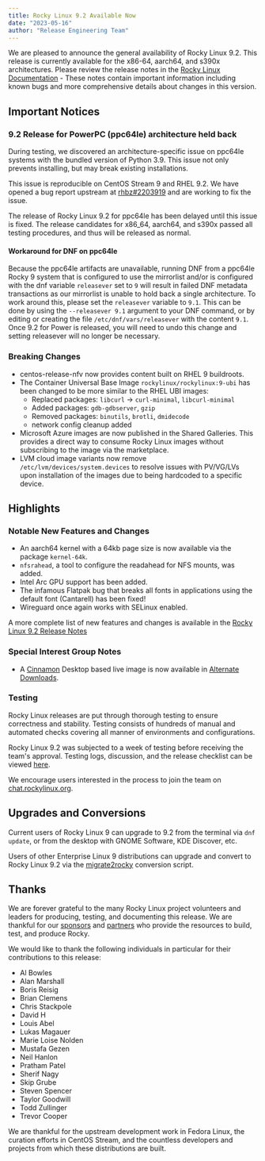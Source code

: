 ```yaml
---
title: Rocky Linux 9.2 Available Now
date: "2023-05-16"
author: "Release Engineering Team"
---
```


We are pleased to announce the general availability of Rocky Linux 9.2. This release is currently available for the x86-64, aarch64, and s390x architectures. Please review the release notes in the [Rocky Linux Documentation](https://docs.rockylinux.org/release_notes/9_2) - These notes contain important information including known bugs and more comprehensive details about changes in this version.

## Important Notices

### 9.2 Release for PowerPC (ppc64le) architecture held back

During testing, we discovered an architecture-specific issue on ppc64le systems with the bundled version of Python 3.9. This issue not only prevents installing, but may break existing installations.

This issue is reproducible on CentOS Stream 9 and RHEL 9.2. We have opened a bug report upstream at [rhbz#2203919](https://bugzilla.redhat.com/show_bug.cgi?id=2203919) and are working to fix the issue.

The release of Rocky Linux 9.2 for ppc64le has been delayed until this issue is fixed. The release candidates for x86_64, aarch64, and s390x passed all testing procedures, and thus will be released as normal.

#### Workaround for DNF on ppc64le

Because the ppc64le artifacts are unavailable, running DNF from a ppc64le Rocky 9 system that is configured to use the mirrorlist and/or is configured with the dnf variable `releasever` set to `9` will result in failed DNF metadata transactions as our mirrorlist is unable to hold back a single architecture. To work around this, please set the `releasever` variable to `9.1`. This can be done by using the `--releasever 9.1` argument to your DNF command, or by editing or creating the file `/etc/dnf/vars/releasever` with the content `9.1`. Once 9.2 for Power is released, you will need to undo this change and setting releasever will no longer be necessary.

### Breaking Changes

- centos-release-nfv now provides content built on RHEL 9 buildroots.
- The Container Universal Base Image `rockylinux/rockylinux:9-ubi` has been changed to be more similar to the RHEL UBI images:
  - Replaced packages: `libcurl` -> `curl-minimal`, `libcurl-minimal`
  - Added packages: `gdb-gdbserver`, `gzip`
  - Removed packages: `binutils`, `brotli`, `dmidecode`
  - network config cleanup added
- Microsoft Azure images are now published in the Shared Galleries. This provides a direct way to consume Rocky Linux images without subscribing to the image via the marketplace.
- LVM cloud image variants now remove `/etc/lvm/devices/system.devices` to resolve issues with PV/VG/LVs upon installation of the images due to being hardcoded to a specific device.

## Highlights

### Notable New Features and Changes

- An aarch64 kernel with a 64kb page size is now available via the package `kernel-64k`.
- `nfsrahead`, a tool to configure the readahead for NFS mounts, was added.
- Intel Arc GPU support has been added.
- The infamous Flatpak bug that breaks all fonts in applications using the default font (Cantarell) has been fixed!
- Wireguard once again works with SELinux enabled.

A more complete list of new features and changes is available in the [Rocky Linux 9.2 Release Notes](https://docs.rockylinux.org/release_notes/9_2)

### Special Interest Group Notes

- A [Cinnamon](https://github.com/linuxmint/Cinnamon) Desktop based live image is now available in [Alternate Downloads](https://rockylinux.org/alternative-images).

### Testing

Rocky Linux releases are put through thorough testing to ensure correctness and stability. Testing consists of hundreds of manual and automated checks covering all manner of environments and configurations.

Rocky Linux 9.2 was subjected to a week of testing before receiving the team's approval. Testing logs, discussion, and the release checklist can be viewed [here](https://chat.rockylinux.org/rocky-linux/channels/rocky-release-v92).

We encourage users interested in the process to join the team on [chat.rockylinux.org](https://chat.rockylinux.org/rocky-linux/channels/testing).

## Upgrades and Conversions

Current users of Rocky Linux 9 can upgrade to 9.2 from the terminal via `dnf update`, or from the desktop with GNOME Software, KDE Discover, etc.

Users of other Enterprise Linux 9 distributions can upgrade and convert to Rocky Linux 9.2 via the [migrate2rocky](https://github.com/rocky-linux/rocky-tools/blob/main/migrate2rocky/migrate2rocky9.sh) conversion script.

## Thanks

We are forever grateful to the many Rocky Linux project volunteers and leaders for producing, testing, and documenting this release. We are thankful for our [sponsors](/sponsors) and [partners](/partners) who provide the resources to build, test, and produce Rocky.

We would like to thank the following individuals in particular for their contributions to this release:

- Al Bowles
- Alan Marshall
- Boris Reisig
- Brian Clemens
- Chris Stackpole
- David H
- Louis Abel
- Lukas Magauer
- Marie Loise Nolden
- Mustafa Gezen
- Neil Hanlon
- Pratham Patel
- Sherif Nagy
- Skip Grube
- Steven Spencer
- Taylor Goodwill
- Todd Zullinger
- Trevor Cooper

We are thankful for the upstream development work in Fedora Linux, the curation efforts in CentOS Stream, and the countless developers and projects from which these distributions are built.
